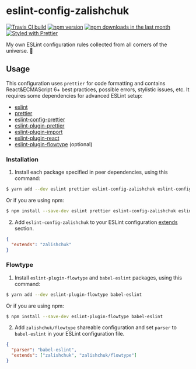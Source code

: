 # eslint-config-zalishchuk

[![Travis CI build](https://img.shields.io/travis/zalishchuk/eslint-config-zalishchuk.svg)](https://travis-ci.org/zalishchuk/eslint-config-zalishchuk)
[![npm version](https://img.shields.io/npm/v/eslint-config-zalishchuk.svg)](https://www.npmjs.com/package/eslint-config-zalishchuk)
[![npm downloads in the last month](https://img.shields.io/npm/dm/eslint-config-zalishchuk.svg)](https://www.npmjs.com/package/eslint-config-zalishchuk)
[![Styled with Prettier](https://img.shields.io/badge/code_style-prettier-ff69b4.svg?style=flat)](https://github.com/prettier/prettier)

My own ESLint configuration rules collected from all corners of the universe. 🚀

## Usage

This configuration uses `prettier` for code formatting and contains React&ECMAScript 6+ best practices, possible errors, stylistic issues, etc. It requires some dependencies for advanced ESLint setup:

* [eslint](https://www.npmjs.com/package/eslint)
* [prettier](https://www.npmjs.com/package/prettier)
* [eslint-config-prettier](https://www.npmjs.com/package/eslint-config-prettier)
* [eslint-plugin-prettier](https://www.npmjs.com/package/eslint-plugin-prettier)
* [eslint-plugin-import](https://www.npmjs.com/package/eslint-plugin-import)
* [eslint-plugin-react](https://www.npmjs.com/package/eslint-plugin-react)
* [eslint-plugin-flowtype](https://www.npmjs.com/package/eslint-plugin-flowtype) (optional)

### Installation

1.  Install each package specified in peer dependencies, using this command:

```sh
$ yarn add --dev eslint prettier eslint-config-zalishchuk eslint-config-prettier eslint-plugin-prettier eslint-plugin-import eslint-plugin-react
```

Or if you are using npm:

```sh
$ npm install --save-dev eslint prettier eslint-config-zalishchuk eslint-config-prettier eslint-plugin-prettier eslint-plugin-import eslint-plugin-react
```

2.  Add `eslint-config-zalishchuk` to your ESLint configuration [extends](https://eslint.org/docs/user-guide/configuring#extending-configuration-files) section.

```json
{
  "extends": "zalishchuk"
}
```

### Flowtype

1.  Install `eslint-plugin-flowtype` and `babel-eslint` packages, using this command:

```sh
$ yarn add --dev eslint-plugin-flowtype babel-eslint
```

Or if you are using npm:

```sh
$ npm install --save-dev eslint-plugin-flowtype babel-eslint
```

2.  Add `zalishchuk/flowtype` shareable configuration and set `parser` to `babel-eslint` in your ESLint configuration file.

```json
{
  "parser": "babel-eslint",
  "extends": ["zalishchuk", "zalishchuk/flowtype"]
}
```
